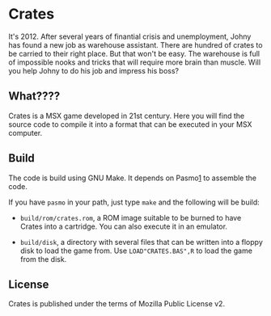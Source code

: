 # Crates

It's 2012. After several years of finantial crisis and unemployment, Johny has
found a new job as warehouse assistant. There are hundred of crates to be
carried to their right place. But that won't be easy. The warehouse is full
of impossible nooks and tricks that will require more brain than muscle. Will
you help Johny to do his job and impress his boss?

## What????

Crates is a MSX game developed in 21st century. Here you will find the source
code to compile it into a format that can be executed in your MSX computer.

## Build

The code is build using GNU Make. It depends on Pasmo[1] to assemble the code.

If you have `pasmo` in your path, just type `make` and the following will be
build:

* `build/rom/crates.rom`, a ROM image suitable to be burned to have Crates
into a cartridge. You can also execute it in an emulator.

* `build/disk`, a directory with several files that can be written into a
floppy disk to load the game from. Use `LOAD"CRATES.BAS",R` to load the game
from the disk.

## License

Crates is published under the terms of Mozilla Public License v2.

[1]: http://pasmo.speccy.org
